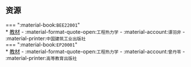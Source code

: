 ## 资源  
=== ":material-book:`BEE22001`"  
    * [教材](https://api.hanximeng.com/lanzou/?url=https://cqu-openlib.lanzout.com/i26A42950bud&type=down) - :material-format-quote-open:`工程热力学` - :material-account:`谭羽非` - :material-printer:`中国建筑工业出版社`  
=== ":material-book:`EP20001`"  
    * [教材](https://api.hanximeng.com/lanzou/?url=https://cqu-openlib.lanzout.com/iCBGR28xoc4j&type=down) - :material-format-quote-open:`工程热力学` - :material-account:`曾丹苓` - :material-printer:`高等教育出版社`  